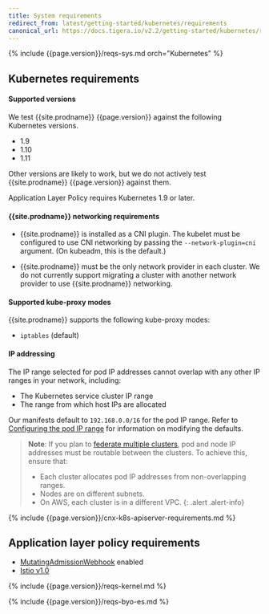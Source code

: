 ```yaml
---
title: System requirements
redirect_from: latest/getting-started/kubernetes/requirements
canonical_url: https://docs.tigera.io/v2.2/getting-started/kubernetes/requirements
---
```


{% include {{page.version}}/reqs-sys.md orch="Kubernetes" %}

## Kubernetes requirements

#### Supported versions

We test {{site.prodname}} {{page.version}} against the following Kubernetes versions.
- 1.9
- 1.10
- 1.11

Other versions are likely to work, but we do not actively test {{site.prodname}}
{{page.version}} against them.

Application Layer Policy requires Kubernetes 1.9 or later.

#### {{site.prodname}} networking requirements

- {{site.prodname}} is installed as a CNI plugin. The kubelet must be configured
to use CNI networking by passing the `--network-plugin=cni` argument. (On
kubeadm, this is the default.)

- {{site.prodname}} must be the only network provider in each cluster. We do
not currently support migrating a cluster with another network provider to
use {{site.prodname}} networking.

#### Supported kube-proxy modes

{{site.prodname}} supports the following kube-proxy modes:
- `iptables` (default)

#### IP addressing

The IP range selected for pod IP addresses cannot overlap with any other
IP ranges in your network, including:

- The Kubernetes service cluster IP range
- The range from which host IPs are allocated

Our manifests default to `192.168.0.0/16` for the pod IP range. Refer to
[Configuring the pod IP range](./installation/config-options#configuring-the-pod-ip-range)
for information on modifying the defaults.

> **Note**: If you plan to [federate multiple clusters](/{{page.version}}/usage/federation/index), pod and node IP addresses must be routable
> between the clusters. To achieve this, ensure that:
> - Each cluster allocates pod IP addresses from non-overlapping ranges.
> - Nodes are on different subnets.
> - On AWS, each cluster is in a different VPC.
{: .alert .alert-info}

{% include {{page.version}}/cnx-k8s-apiserver-requirements.md %}

## Application layer policy requirements

- [MutatingAdmissionWebhook](https://kubernetes.io/docs/admin/admission-controllers/#mutatingadmissionwebhook) enabled
- [Istio v1.0](https://istio.io/about/notes/1.0/)

{% include {{page.version}}/reqs-kernel.md %}

{% include {{page.version}}/reqs-byo-es.md %}
